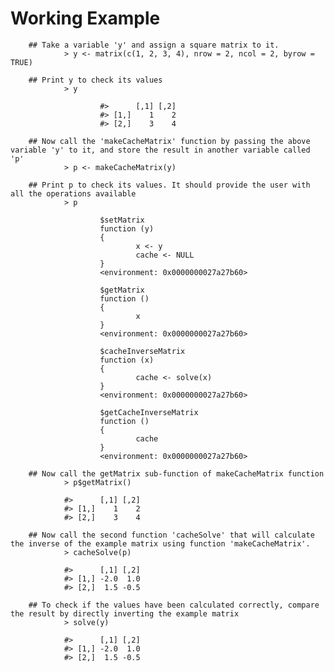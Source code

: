 # Working Example

        ## Take a variable 'y' and assign a square matrix to it.
                > y <- matrix(c(1, 2, 3, 4), nrow = 2, ncol = 2, byrow = TRUE)

        ## Print y to check its values
                > y

                        #>      [,1] [,2]
                        #> [1,]    1    2
                        #> [2,]    3    4

        ## Now call the 'makeCacheMatrix' function by passing the above variable 'y' to it, and store the result in another variable called 'p'
                > p <- makeCacheMatrix(y)

        ## Print p to check its values. It should provide the user with all the operations available
                > p

                        $setMatrix
                        function (y) 
                        {
                                x <- y
                                cache <- NULL
                        }
                        <environment: 0x0000000027a27b60>

                        $getMatrix
                        function () 
                        {
                                x
                        }
                        <environment: 0x0000000027a27b60>

                        $cacheInverseMatrix
                        function (x) 
                        {
                                cache <- solve(x)
                        }
                        <environment: 0x0000000027a27b60>

                        $getCacheInverseMatrix
                        function () 
                        {
                                cache
                        }
                        <environment: 0x0000000027a27b60>

        ## Now call the getMatrix sub-function of makeCacheMatrix function
                > p$getMatrix()

                #>      [,1] [,2]
                #> [1,]    1    2
                #> [2,]    3    4

        ## Now call the second function 'cacheSolve' that will calculate the inverse of the example matrix using function 'makeCacheMatrix'.
                > cacheSolve(p)

                #>      [,1] [,2]
                #> [1,] -2.0  1.0
                #> [2,]  1.5 -0.5

        ## To check if the values have been calculated correctly, compare the result by directly inverting the example matrix
                > solve(y)

                #>      [,1] [,2]
                #> [1,] -2.0  1.0
                #> [2,]  1.5 -0.5

